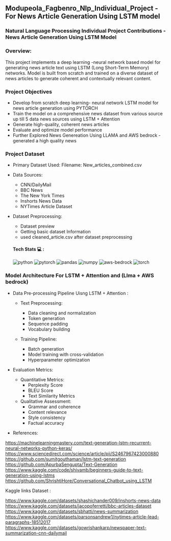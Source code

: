 ## Modupeola_Fagbenro_Nlp_Individual_Project - For News Article Generation Using LSTM model 

### Natural Language Processing Individual Project Contributions - News Article Generation Using LSTM Model 

### Overview:
This project implements a deep learning -neural network based model for generating news article text using LSTM (Long Short-Term Memory) networks. 
Model is built from scratch and trained on a diverse dataset of news articles to generate coherent and contextually relevant content.

 
### Project Objectives

- Develop from scratch deep learning- neural network LSTM model for news article generation using PYTORCH 
- Train the model on a comprehensive news dataset from various source up till 5 data news sources using LSTM + Attention
- Generate high-quality, coherent news articles
- Evaluate and optimize model performance
- Further Explored News Genereation Using LLAMA and AWS bedrock - generated a high quality news 

###  Project Dataset
- Primary Dataset Used: Filename: New_articles_combined.csv 
 - Data Sources:
    - CNN/DailyMail
    - BBC News
   - The New York Times
   - Inshorts News Data
   - NYTimes Article Dataset

- Dataset Preprocessing: 
    - Dataset preview
    - Getting basic dataset Information
    - used cleaned_article.csv after dataset preprocessing 
 

  #### Tech Stats 💻 :
  <img src="https://img.shields.io/badge/python-orange" alt="python" /> <img src="https://img.shields.io/badge/pytorch-blue" alt="pytorch" /> <img src="https://img.shields.io/badge/pandas-lightgreen" alt="pandas"/> <img src="https://img.shields.io/badge/numpy-blue" alt="numpy" /> <img src="https://img.shields.io/badge/aws-bedrock-orange" alt="aws-bedrock" />
  <img src="https://img.shields.io/badge/torch-orange" alt="torch" /> 

 
 ### Model Architecture For LSTM + Attention and (Llma + AWS bedrock)  


- Data Pre-processing Pipeline Uisng LSTM + Attention :
  - Text Preprocessing:
      - Data cleaning and normalization
      - Token generation
      - Sequence padding
      - Vocabulary building

  - Training Pipeline:
      - Batch generation
      - Model training with cross-validation
      - Hyperparameter optimization

- Evaluation Metrics:
    - Quantitative Metrics: 
        - Perplexity Score
        - BLEU Score
        - Text Similarity Metrics
    - Qualitative Assessment: 
        - Grammar and coherence
        - Content relevance
        - Style consistency
        - Factual accuracy
     
    
- References:

https://machinelearningmastery.com/text-generation-lstm-recurrent-neural-networks-python-keras/
https://www.sciencedirect.com/science/article/pii/S2467967423000880
https://github.com/sumitgouthaman/lstm-text-generation
https://github.com/ApurbaSengupta/Text-Generation
https://www.kaggle.com/code/shivamb/beginners-guide-to-text-generation-using-lstms
https://github.com/ShrishtiHore/Conversational_Chatbot_using_LSTM

Kaggle links Dataset : 

https://www.kaggle.com/datasets/shashichander009/inshorts-news-data
https://www.kaggle.com/datasets/jacopoferretti/bbc-articles-dataset
https://www.kaggle.com/datasets/sbhatti/news-summarization
https://www.kaggle.com/datasets/parsonsandrew1/nytimes-article-lead-paragraphs-18512017
https://www.kaggle.com/datasets/gowrishankarp/newspaper-text-summarization-cnn-dailymail	

	

